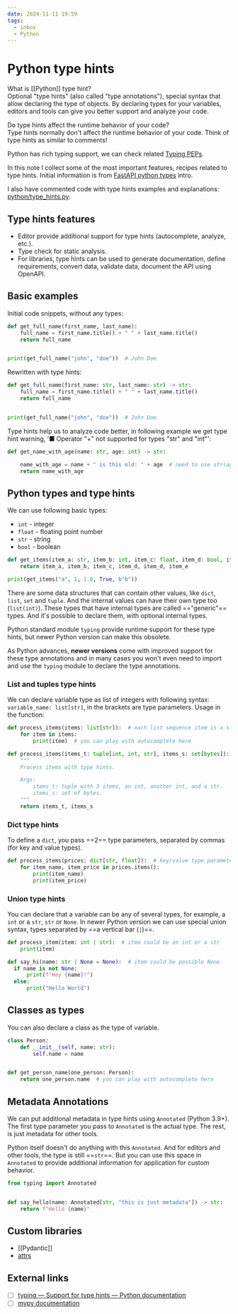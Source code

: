 ```yaml
---
date: 2024-11-11 19:59
tags:
  - inbox
  - Python
---
```


# Python type hints

What is [[Python]] type hint?
&#10;<br>
Optional "type hints" (also called "type annotations"), special syntax that
allow declaring the type of objects. By declaring types for your variables,
editors and tools can give you better support and analyze your code.

Do type hints affect the runtime behavior of your code?
&#10;<br>
Type hints normally don't affect the runtime behavior of your code. Think of
type hints as similar to comments!

Python has rich typing support, we can check related
[Typing PEPs](https://peps.python.org/topic/typing/).

In this note I collect some of the most important features, recipes related to
type hints. Initial information is from [FastAPI python
types](https://fastapi.tiangolo.com/python-types/) intro.

I also have commented code with type hints examples and explanations:
[python/type_hints.py](https://github.com/iturdikulov/python/blob/main/type_hints.py).

## Type hints features

- Editor provide additional support for type hints (autocomplete, analyze,
etc.).
- Type check for static analysis.
- For libraries, type hints can be used to generate documentation, define
requirements, convert data, validate data, document the API using OpenAPI.

## Basic examples

Initial code snippets, without any types:

```py
def get_full_name(first_name, last_name):
    full_name = first_name.title() + " " + last_name.title()
    return full_name


print(get_full_name("john", "doe"))  # John Doe
```

Rewritten with type hints:

```python
def get_full_name(first_name: str, last_name: str) -> str:
    full_name = first_name.title() + " " + last_name.title()
    return full_name


print(get_full_name("john", "doe"))  # John Doe
```

Type hints help us to analyze code better, in following example we get type hint
warning, '■ Operator "+" not supported for types "str" and "int"':

```python
def get_name_with_age(name: str, age: int) -> str:

    name_with_age = name + " is this old: " + age  # need to use str(age) here
    return name_with_age
```

## Python types and type hints

We can use following basic types:

- `int` - integer
- `float` - floating point number
- `str` - string
- `bool` - boolean

```python
def get_items(item_a: str, item_b: int, item_c: float, item_d: bool, item_e: bytes):
    return item_a, item_b, item_c, item_d, item_d, item_e

print(get_items("a", 1, 1.0, True, b"b"))
```

There are some data structures that can contain other values, like `dict`,
`list`, `set` and `tuple`. And the internal values can have their own type too
(`list(int)`). These types that have internal types are called =="generic"==
types. And it's possible to declare them, with optional internal types.

Python standard module `typing` provide runtime support for these type hints,
but newer Python version can make this obsolete.

As Python advances, **newer versions** come with improved support for these type
annotations and in many cases you won't even need to import and use the `typing`
module to declare the type annotations.

### List and tuples type hints

We can declare variable type as list of integers with following syntax:
&#10;<br>
`variable_name: list[str]`, in the brackets are type parameters. Usage in the
function:
```python
def process_items(items: list[str]):  # each list sequence item is a string
    for item in items:
        print(item)  # you can play with autocomplete here

def process_items(items_t: tuple[int, int, str], items_s: set[bytes]):
    """
    Process items with type hints.

    Args:
        items_t: tuple with 3 items, an int, another int, and a str.
        items_s: set of bytes.
    """
    return items_t, items_s
```

### Dict type hints

To define a `dict`, you pass ==2== type parameters, separated by commas (for key
and value types).

```python
def process_items(prices: dict[str, float]):  # key/value type parameter
    for item_name, item_price in prices.items():
        print(item_name)
        print(item_price)
```

### Union type hints

You can declare that a variable can be any of several types, for example, a
`int` or a `str`, `str` or `None`. In newer Python version we can use special
union syntax, types separated by ==a vertical bar (`|`)==.

```python
def process_item(item: int | str):  # item could be an int or a str
    print(item)

def say_hi(name: str | None = None):  # item could be possible None
  if name is not None:
      print(f"Hey {name}!")
  else:
      print("Hello World")
```

## Classes as types

You can also declare a class as the type of variable.

```python
class Person:
    def __init__(self, name: str):
        self.name = name


def get_person_name(one_person: Person):
    return one_person.name  # you can play with autocomplete here
```

## Metadata Annotations

We can put additional metadata in type hints using `Annotated` (Python 3.9+).
The first type parameter you pass to `Annotated` is the actual type. The rest,
is just metadata for other tools.

Python itself doesn't do anything with this `Annotated`. And for editors and
other tools, the type is still ==`str`==. But you can use this space in
`Annotated` to provide additional information for application for custom
behavior.
```python
from typing import Annotated


def say_hello(name: Annotated[str, "this is just metadata"]) -> str:
    return f"Hello {name}"
```

## Custom libraries

- [[Pydantic]]
- [attrs](https://www.attrs.org/en/stable/)

## External links

- [ ] [typing — Support for type hints — Python documentation](https://docs.python.org/3/library/typing.html)
- [ ] [mypy documentation](https://mypy.readthedocs.io/en/stable/index.html)
